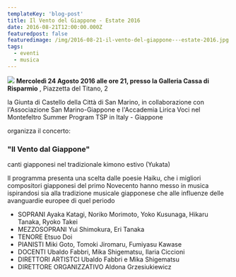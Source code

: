 ```yaml
---
templateKey: 'blog-post'
title: Il Vento del Giappone - Estate 2016
date: 2016-08-21T12:00:00.000Z
featuredpost: false
featuredimage: /img/2016-08-21-il-vento-del-giappone---estate-2016.jpg
tags:
  - eventi
  - musica
---
```



![](/img/2016-08-21-il-vento-del-giappone---estate-2016.jpg)
**Mercoledì 24 Agosto 2016 alle ore 21, presso la Galleria Cassa di Risparmio** , Piazzetta del Titano, 2 

 la Giunta di Castello della Città di San Marino, in collaborazione con l'Associazione San Marino-Giappone e l'Accademia Lirica Voci nel Montefeltro Summer Program TSP in Italy - Giappone 

 organizza il concerto: 

 ### "Il Vento dal Giappone"  

 canti giapponesi nel tradizionale kimono estivo (Yukata) 

 Il programma presenta una scelta dalle poesie Haiku, che i migliori compositori giapponesi del primo Novecento hanno messo in musica ispirandosi sia alla tradizione musicale giapponese che alle influenze delle avanguardie europee di quel periodo 

  - SOPRANI Ayaka Katagi, Noriko Morimoto, Yoko Kusunaga, Hikaru Tanaka, Ryoko Takei 
  - MEZZOSOPRANI Yui Shimokura, Eri Tanaka 
  - TENORE Etsuo Doi 
  - PIANISTI Miki Goto, Tomoki Jiromaru, Fumiyasu Kawase 
  - DOCENTI Ubaldo Fabbri, Mika Shigematsu, Ilaria Ciccioni  
  - DIRETTORI ARTISTCI Ubaldo Fabbri e Mika Shigematsu 
  - DIRETTORE ORGANIZZATIVO Aldona Grzesiukiewicz 
